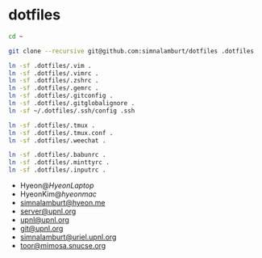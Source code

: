 dotfiles
=====

```bash
cd ~

git clone --recursive git@github.com:simnalamburt/dotfiles .dotfiles

ln -sf .dotfiles/.vim .
ln -sf .dotfiles/.vimrc .
ln -sf .dotfiles/.zshrc .
ln -sf .dotfiles/.gemrc .
ln -sf .dotfiles/.gitconfig .
ln -sf .dotfiles/.gitglobalignore .
ln -sf ~/.dotfiles/.ssh/config .ssh

ln -sf .dotfiles/.tmux .
ln -sf .dotfiles/.tmux.conf .
ln -sf .dotfiles/.weechat .

ln -sf .dotfiles/.babunrc .
ln -sf .dotfiles/.minttyrc .
ln -sf .dotfiles/.inputrc .
```

* Hyeon@*HyeonLaptop*
* HyeonKim@*hyeonmac*
* simnalamburt@hyeon.me
* server@upnl.org
* upnl@upnl.org
* git@upnl.org
* simnalamburt@uriel.upnl.org
* toor@mimosa.snucse.org
